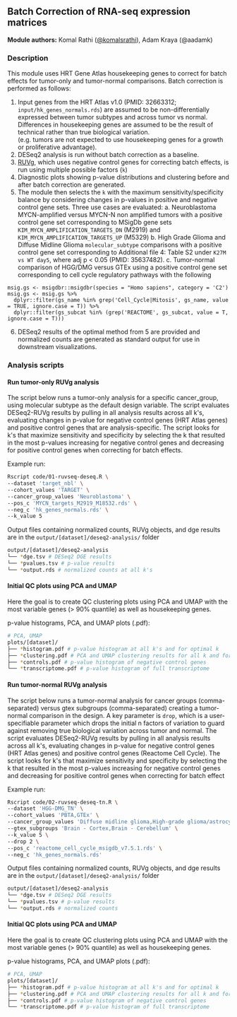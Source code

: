 ## Batch Correction of RNA-seq expression matrices

**Module authors:** Komal Rathi ([@komalsrathi](https://github.com/komalsrathi)), Adam Kraya (@aadamk)

### Description

This module uses HRT Gene Atlas housekeeping genes to correct for batch effects for tumor-only and tumor-normal comparisons. 
Batch correction is performed as follows: 
1. Input genes from the HRT Atlas v1.0 (PMID: 32663312; `input/hk_genes_normals.rds`) are assumed to be non-differentially expressed between tumor subtypes and across tumor vs normal.
Differences in housekeeping genes are assumed to be the result of technical rather than true biological variation.  
(e.g. tumors are not expected to use housekeeping genes for a growth or proliferative advantage).
2. DESeq2 analysis is run without batch correction as a baseline. 
3. [RUVg](https://bioconductor.org/packages/devel/bioc/vignettes/RUVSeq/inst/doc/RUVSeq.pdf), which uses negative control genes for correcting batch effects, is run using multiple possible factors (`k`)
4. Diagnostic plots showing p-value distributions and clustering before and after batch correction are generated. 
5. The module then selects the `k` with the maximum sensitivity/specificity balance by considering changes in p-values
in positive and negative control gene sets. Three use cases are evaluated: 
a. Neuroblastoma MYCN-amplified versus MYCN-N non amplified tumors with a positive control gene set corresponding to MSigDb gene sets 
`KIM_MYCN_AMPLIFICATION_TARGETS_DN` (M2919) and `KIM_MYCN_AMPLIFICATION_TARGETS_UP` (M5329)
b. High Grade Glioma and Diffuse Midline Glioma `molecular_subtype` comparisons with a positive control gene set corresponding to
Additional file 4: Table S2 under `K27M vs WT day5`, where adj p < 0.05 (PMID: 35637482).
c. Tumor-normal comparison of HGG/DMG versus GTEx using a positive control gene set corresponding to cell cycle regulatory pathways with the following
```
msig.gs <- msigdbr::msigdbr(species = "Homo sapiens", category = 'C2')
msig.gs <- msig.gs %>%
  dplyr::filter(gs_name %in% grep('Cell_Cycle|Mitosis', gs_name, value = TRUE, ignore.case = T)) %>%
  dplyr::filter(gs_subcat %in% (grep('REACTOME', gs_subcat, value = T, ignore.case = T)))
  ```
6. DESeq2 results of the optimal method from 5 are provided and normalized counts are generated
as standard output for use in downstream visualizations. 

### Analysis scripts

#### Run tumor-only RUVg analysis 

The script below runs a tumor-only analysis for a specific cancer_group, using molecular subtype
as the default design variable. The script evaluates DESeq2-RUVg results by pulling in all analysis results across all k's, 
evaluating changes in p-value for negative control genes (HRT Atlas genes) and positive control genes
that are analysis-specific. The script looks for k's that maximize sensitivity and specificity by
selecting the k that resulted in the most p-values increasing for negative control genes and decreasing
for positive control genes when correcting for batch effects. 


Example run:

```sh
Rscript code/01-ruvseq-deseq.R \
--dataset 'target_nbl' \
--cohort_values 'TARGET' \
--cancer_group_values 'Neuroblastoma' \
--pos_c 'MYCN_targets_M2919_M18532.rds' \
--neg_c 'hk_genes_normals.rds' \
--k_value 5
```

Output files containing normalized counts, RUVg objects, and dge results are in the `output/[dataset]/deseq2-analysis/` folder

```sh
output/[dataset]/deseq2-analysis
└── *dge.tsv # DESeq2 DGE results
└── *pvalues.tsv # p-value results
└── *output.rds # normalized counts at all k's
```

#### Initial QC plots using PCA and UMAP

Here the goal is to create QC clustering plots using PCA and UMAP with the most variable genes (> 90% quantile) as well as housekeeping genes.

p-value histograms, PCA, and UMAP plots (.pdf):

```sh
# PCA, UMAP
plots/[dataset]/
├── *histogram.pdf # p-value histogram at all k's and for optimal k
├── *clustering.pdf # PCA and UMAP clustering results for all k and for optimal k
├── *controls.pdf # p-value histogram of negative control genes
└── *transcriptome.pdf # p-value histogram of full transcriptome
```
#### Run tumor-normal RUVg analysis 

The script below runs a tumor-normal analysis for cancer groups (comma-separated) versus gtex subgroups (comma-separated)
creating a tumor-normal comparison in the design. A key parameter is `drop`, which is a user-specifiable
parameter which drops the initial n factors of variation to guard against removing true biological variation
across tumor and normal. The script evaluates DESeq2-RUVg results by pulling in all analysis results across all k's, 
evaluating changes in p-value for negative control genes (HRT Atlas genes) and positive control genes
(Reactome Cell Cycle). The script looks for k's that maximize sensitivity and specificity by
selecting the k that resulted in the most p-values increasing for negative control genes and decreasing
for positive control genes when correcting for batch effect 


Example run:

```sh
Rscript code/02-ruvseq-deseq-tn.R \
--dataset 'HGG-DMG_TN' \
--cohort_values 'PBTA,GTEx' \
--cancer_group_values 'Diffuse midline glioma,High-grade glioma/astrocytoma' \
--gtex_subgroups 'Brain - Cortex,Brain - Cerebellum' \
--k_value 5 \
--drop 2 \
--pos_c 'reactome_cell_cycle_msigdb_v7.5.1.rds' \
--neg_c 'hk_genes_normals.rds'
```

Output files containing normalized counts, RUVg objects, and dge results are in the `output/[dataset]/deseq2-analysis/` folder

```sh
output/[dataset]/deseq2-analysis
└── *dge.tsv # DESeq2 DGE results
└── *pvalues.tsv # p-value results
└── *output.rds # normalized counts
```

#### Initial QC plots using PCA and UMAP

Here the goal is to create QC clustering plots using PCA and UMAP with the most variable genes (> 90% quantile) as well as housekeeping genes.

p-value histograms, PCA, and UMAP plots (.pdf):

```sh
# PCA, UMAP
plots/[dataset]/
├── *histogram.pdf # p-value histogram at all k's and for optimal k
├── *clustering.pdf # PCA and UMAP clustering results for all k and for optimal k
├── *controls.pdf # p-value histogram of negative control genes
└── *transcriptome.pdf # p-value histogram of full transcriptome
```